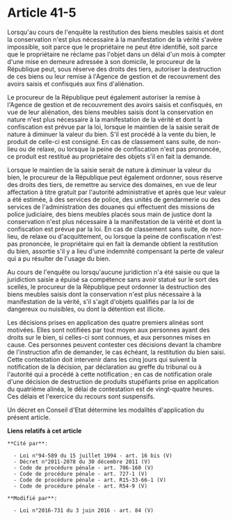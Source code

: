 # Article 41-5

Lorsqu'au cours de l'enquête la restitution des biens meubles saisis et dont la conservation n'est plus nécessaire à la
manifestation de la vérité s'avère impossible, soit parce que le propriétaire ne peut être identifié, soit parce que le
propriétaire ne réclame pas l'objet dans un délai d'un mois à compter d'une mise en demeure adressée à son domicile, le
procureur de la République peut, sous réserve des droits des tiers, autoriser la destruction de ces biens ou leur remise à
l'Agence de gestion et de recouvrement des avoirs saisis et confisqués aux fins d'aliénation.

Le procureur de la République peut également autoriser la remise à l'Agence de gestion et de recouvrement des avoirs saisis
et confisqués, en vue de leur aliénation, des biens meubles saisis dont la conservation en nature n'est plus nécessaire à la
manifestation de la vérité et dont la confiscation est prévue par la loi, lorsque le maintien de la saisie serait de nature à
diminuer la valeur du bien. S'il est procédé à la vente du bien, le produit de celle-ci est consigné. En cas de classement
sans suite, de non-lieu ou de relaxe, ou lorsque la peine de confiscation n'est pas prononcée, ce produit est restitué au
propriétaire des objets s'il en fait la demande.

Lorsque le maintien de la saisie serait de nature à diminuer la valeur du bien, le procureur de la République peut également
ordonner, sous réserve des droits des tiers, de remettre au service des domaines, en vue de leur affectation à titre gratuit
par l'autorité administrative et après que leur valeur a été estimée, à des services de police, des unités de gendarmerie ou
des services de l'administration des douanes qui effectuent des missions de police judiciaire, des biens meubles placés sous
main de justice dont la conservation n'est plus nécessaire à la manifestation de la vérité et dont la confiscation est prévue
par la loi. En cas de classement sans suite, de non-lieu, de relaxe ou d'acquittement, ou lorsque la peine de confiscation
n'est pas prononcée, le propriétaire qui en fait la demande obtient la restitution du bien, assortie s'il y a lieu d'une
indemnité compensant la perte de valeur qui a pu résulter de l'usage du bien. 

Au cours de l'enquête ou lorsqu'aucune juridiction n'a été saisie ou que la juridiction saisie a épuisé sa compétence sans
avoir statué sur le sort des scellés, le procureur de la République peut ordonner la destruction des biens meubles saisis
dont la conservation n'est plus nécessaire à la manifestation de la vérité, s'il s'agit d'objets qualifiés par la loi de
dangereux ou nuisibles, ou dont la détention est illicite.

Les décisions prises en application des quatre premiers alinéas sont motivées. Elles sont notifiées par tout moyen aux
personnes ayant des droits sur le bien, si celles-ci sont connues, et aux personnes mises en cause. Ces personnes peuvent
contester ces décisions devant la chambre de l'instruction afin de demander, le cas échéant, la restitution du bien saisi.
Cette contestation doit intervenir dans les cinq jours qui suivent la notification de la décision, par déclaration au greffe
du tribunal ou à l'autorité qui a procédé à cette notification ; en cas de notification orale d'une décision de destruction
de produits stupéfiants prise en application du quatrième alinéa, le délai de contestation est de vingt-quatre heures. Ces
délais et l'exercice du recours sont suspensifs. 

Un décret en Conseil d'Etat détermine les modalités d'application du présent article.

**Liens relatifs à cet article**

	**Cité par**:

	  - Loi n°94-589 du 15 juillet 1994 - art. 16 bis (V)
	  - Décret n°2011-2078 du 30 décembre 2011 (V)
	  - Code de procédure pénale - art. 706-160 (V)
	  - Code de procédure pénale - art. 727-1 (V)
	  - Code de procédure pénale - art. R15-33-66-1 (V)
	  - Code de procédure pénale - art. R54-9 (V)

	**Modifié par**:

	  - Loi n°2016-731 du 3 juin 2016 - art. 84 (V)
